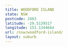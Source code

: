 ```yaml
---
title: WOODFORD ISLAND
state: NSW
postcode: 2463
latitude: -29.5139517
longitude: 153.1344664
url: /nsw/woodford-island/
layout: suburb
---
```

